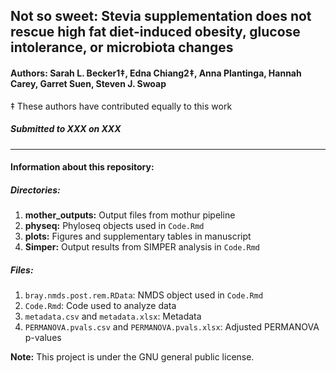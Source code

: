 ## Not so sweet: Stevia supplementation does not rescue high fat diet-induced obesity, glucose intolerance, or microbiota changes
  
#### **Authors:** Sarah L. Becker1‡, Edna Chiang2‡, Anna Plantinga, Hannah Carey, Garret Suen, Steven J.  Swoap
  
‡ These authors have contributed equally to this work
  
##### Submitted to XXX on XXX
  
**********

#### Information about this repository:  
  
##### **Directories:**
1. **mother_outputs:** Output files from mothur pipeline
2. **physeq:** Phyloseq objects used in `Code.Rmd`
3. **plots:** Figures and supplementary tables in manuscript
4. **Simper:** Output results from SIMPER analysis in `Code.Rmd`

##### **Files:**
1. `bray.nmds.post.rem.RData`: NMDS object used in `Code.Rmd`
2. `Code.Rmd`: Code used to analyze data
3. `metadata.csv` and `metadata.xlsx`: Metadata
4. `PERMANOVA.pvals.csv` and `PERMANOVA.pvals.xlsx`: Adjusted PERMANOVA p-values

**Note:**  This project is under the GNU general public license.

